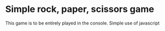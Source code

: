 # Simple rock, paper, scissors game
This game is to be entirely played in the console. Simple use of javascript